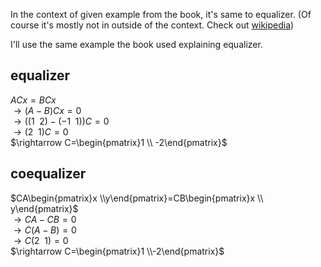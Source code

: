 In the context of given example from the book, it's same to equalizer. (Of course it's mostly not in outside of the context. Check out [wikipedia](https://en.wikipedia.org/wiki/Coequalizer))

I'll use the same example the book used explaining equalizer.


## equalizer

$ACx=BCx$  
$\rightarrow \left( A-B\right) Cx=0$  
$\rightarrow \left( \left( 1\enspace 2\right) -\left( -1\enspace 1\right) \right) C=0$  
$\rightarrow \left( 2\enspace 1\right) C=0$  
$\rightarrow C=\begin{pmatrix}1 \\ -2\end{pmatrix}$  

## coequalizer

$CA\begin{pmatrix}x \\y\end{pmatrix}=CB\begin{pmatrix}x \\ y\end{pmatrix}$  
$\rightarrow CA-CB=0$  
$\rightarrow C\left( A-B\right) =0$  
$\rightarrow C\left( 2\enspace 1\right) =0$  
$\rightarrow C=\begin{pmatrix}1 \\-2\end{pmatrix}$  